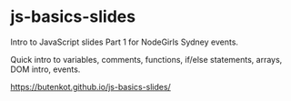 # js-basics-slides

Intro to JavaScript slides Part 1 for NodeGirls Sydney events.

Quick intro to variables, comments, functions, if/else statements, arrays, DOM intro, events.

https://butenkot.github.io/js-basics-slides/
